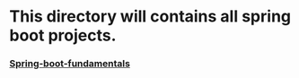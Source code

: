 # This directory will contains all spring boot projects.

### [Spring-boot-fundamentals](./spring-boot-fundamentals/README.md)  